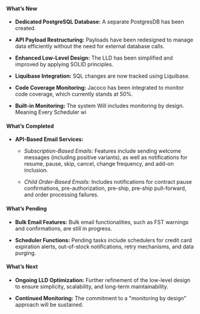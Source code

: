 #### What’s New

- **Dedicated PostgreSQL Database:** A separate PostgresDB has been created.

- **API Payload Restructuring:** Payloads have been redesigned to manage data efficiently without the need for external database calls.
    
- **Enhanced Low-Level Design:** The LLD has been simplified and improved by applying SOLID principles.
    
- **Liquibase Integration:** SQL changes are now tracked using Liquibase.
    
- **Code Coverage Monitoring:** Jacoco has been integrated to monitor code coverage, which currently stands at 50%.
    
- **Built-in Monitoring:** The system Will includes monitoring by design. Meaning Every Scheduler wi
    

#### What’s Completed

- **API-Based Email Services:**
    
    - _Subscription-Based Emails:_ Features include sending welcome messages (including positive variants), as well as notifications for resume, pause, skip, cancel, change frequency, and add-on inclusion.
        
    - _Child Order-Based Emails:_ Includes notifications for contract pause confirmations, pre-authorization, pre-ship, pre-ship pull-forward, and order processing failures.
        

#### What’s Pending

- **Bulk Email Features:** Bulk email functionalities, such as FST warnings and confirmations, are still in progress.
    
- **Scheduler Functions:** Pending tasks include schedulers for credit card expiration alerts, out-of-stock notifications, retry mechanisms, and data purging.
    

#### What’s Next

- **Ongoing LLD Optimization:** Further refinement of the low-level design to ensure simplicity, scalability, and long-term maintainability.
    
- **Continued Monitoring:** The commitment to a "monitoring by design" approach will be sustained.